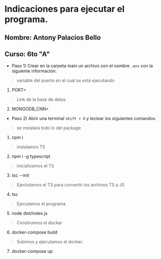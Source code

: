 # Indicaciones para ejecutar el programa.
## Nombre: Antony Palacios Bello
## Curso: 6to "A"

- Paso 1) Crear en la carpeta main un archivo con el nombre `.env` con la siguiente información:

> variable del puerto en el cual se está ejecutando
1. PORT=
> Link de la base de datos
2. MONGODB_CNN=

- Paso 2) Abrir una terminal `shift + ñ` y teclear los siguientes comandos.

> se instalará todo lo del package
1. npm i

> instalamos TS
2. npm i -g typescript

> inicializamos el TS
3. tsc --init

> Ejectutamos el TS para convertir los archivos TS a JS
4. tsc

> Ejecutamos el programa
5. node dist/index.js

> Construimos el docker
6. docker-compose build

> Subimos y ejecutamos el docker.
7. docker-compose up